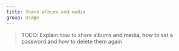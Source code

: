 ```yaml
---
title: Share albums and media
group: Usage
---
```


> TODO: Explain how to share albums and media, how to set a password and how to delete them again
